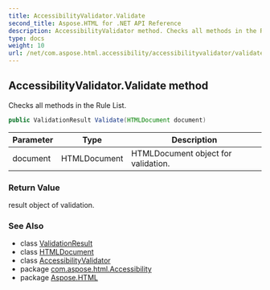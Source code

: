 ```yaml
---
title: AccessibilityValidator.Validate
second_title: Aspose.HTML for .NET API Reference
description: AccessibilityValidator method. Checks all methods in the Rule List
type: docs
weight: 10
url: /net/com.aspose.html.accessibility/accessibilityvalidator/validate/
---
```

## AccessibilityValidator.Validate method

Checks all methods in the Rule List.

```java
public ValidationResult Validate(HTMLDocument document)
```

| Parameter | Type | Description |
| --- | --- | --- |
| document | HTMLDocument | HTMLDocument object for validation. |

### Return Value

result object of validation.

### See Also

* class [ValidationResult](../../../com.aspose.html.accessibility.results/validationresult/)
* class [HTMLDocument](../../../com.aspose.html/htmldocument/)
* class [AccessibilityValidator](../)
* package [com.aspose.html.Accessibility](../../../com.aspose.html.accessibility/)
* package [Aspose.HTML](../../../)
